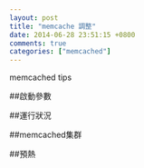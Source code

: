 ```yaml
---
layout: post
title: "memcache 調整"
date: 2014-06-28 23:51:15 +0800
comments: true
categories: ["memcached"]
---
```


memcached tips

<!-- more -->

##啟動參數


##運行狀況


##memcached集群


##預熱